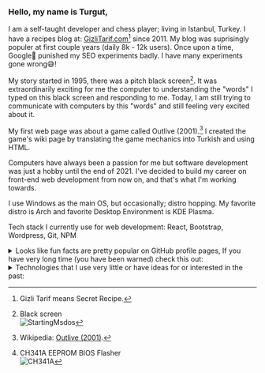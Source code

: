 
### Hello, my name is Turgut,

I am a self-taught developer and chess player; living in Istanbul, Turkey. I have a recipes blog at: [GizliTarif.com](https://www.gizlitarif.com)[^1] since 2011.
My blog was suprisingly populer at first couple years (daily 8k - 12k users). Once upon a time, Google🤖 punished my SEO experiments badly. I have many experiments gone wrong😅!

My story started in 1995, there was a pitch black screen[^2]. It was extraordinarily exciting for me the computer to understanding the "words" I typed on this black screen and responding to me. Today, I am still trying to communicate with computers by this "words" and still feeling very excited about it.

My first web page was about a game called Outlive (2001).[^3] I created the game's wiki page by translating the game mechanics into Turkish and using HTML.

Computers have always been a passion for me but software development was just a hobby until the end of 2021. I've decided to build my career on front-end web development from now on, and that's what I'm working towards.

I use Windows as the main OS, but occasionally; distro hopping. My favorite distro is Arch and favorite Desktop Environment is KDE Plasma.

Tech stack I currently use for web development: React, Bootstrap, Wordpress, Git, NPM

<details>
<summary>Looks like fun facts are pretty popular on GitHub profile pages, If you have very long time (you have been warned) check this out:</summary>

In 2001, I updated the BIOS of my computer's motherboard with another brand's motherboard and the computer did not turn on (POST) again, until it was sent for service. The service almost took the money for a new motherboard and reprogrammed the BIOS chip with an external device. Lesson? Let's see.

Back in 2009 I overclocked my laptop's video card via BIOS, it got too hot and the chip broke beyond repair. Lesson? Let's see.

In 2019, to overclock the GeForce GTX 1050 TI graphics card of my newly purchased desktop computer, I edited the card's BIOS and wrote it to the chip. I couldn't get a picture on display anymore, the video card was not operable by any motherboard in this state, because I had corrupted the voltage values of the chip. Lesson? Let's see.

I remember what happened to me in 2001. It's 2019 now, so I was struck by the idea that there might be devices on the market that can write chips externally. I googled a few questions and after some reading I found a device[^4] and bought it. Although it might work in theory, I had no idea what I was doing. I also asked a few questions on Youtube and watched videos. Then I found the original BIOS of my video card from the internet and downloaded it, and I plugged this newly purchased device into another working computer. I used the original BIOS file and that device to reprogram the chip with information I learned from Youtube videos 15 minutes ago. 🎉Hooray!🎉 1050TI started working again.

At first glance, people may think, that I haven't learned a lesson from these experiences, bacause I will break things again, this is obvious right? Or at least lesson that I learned is "you shouldn't break things you don't know, by playing with curiosity". Wrong!

These were exciting things to learn for me. The service disaster that happened to me in 2001 worked for me 18 years later. That's the lesson for me.
</details>

<details>
<summary>Technologies that I use very little or have ideas for or interested in the past:</summary>
Vue, Tailwind CSS, SCSS, Styled Components, Phyton, Django, PHP, Flutter, Dart, Gulp, Bash, Zsh, Arch & Pacman, Ubuntu & APT, .sh scripts, .bat scripts, AdSense, Google Ads (AdWords), FTP, Hosting & Domain Services, VPS/VDS, Plesk, Cpanel, SSL, SEO & SEM, IRC & mIRC scripts, GoldSource & Soruce scripts (Half-Life / Counter-Strike .cfg files), Computer Hardware & Overclocking, Microcontroller Chip Programming & BIOS
</details>

[^1]: Gizli Tarif means Secret Recipe.
[^2]: Black screen  
![StartingMsdos](https://user-images.githubusercontent.com/6636688/184540115-df496264-2e02-4341-8f1d-c5edcc826a66.png)
[^3]: Wikipedia: [Outlive (2001)](https://en.wikipedia.org/wiki/Outlive).
[^4]: CH341A EEPROM BIOS Flasher  
![CH341A](https://user-images.githubusercontent.com/6636688/184550630-e2a716df-98ce-49c4-aadc-d2d1a148a009.jpg)

